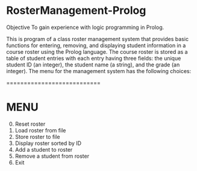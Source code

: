 # RosterManagement-Prolog


Objective
To gain experience with logic programming in Prolog. 

This is program of a class roster management system that provides basic functions for 
entering, removing, and displaying student information in a course roster using the 
Prolog language. The course roster is stored as a table of student entries with each entry
having three fields: the unique student ID (an integer), the student name (a string), and the
grade (an integer). The menu for the management system has the following choices:


===========================

MENU
===========================
0. Reset roster
1. Load roster from file
2. Store roster to file
3. Display roster sorted by ID
4. Add a student to roster
5. Remove a student from roster
6. Exit
